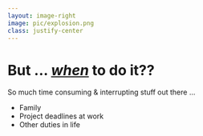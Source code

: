 ```yaml
---
layout: image-right
image: pic/explosion.png
class: justify-center
---
```


# But ... <u>***when***</u> to do it??

So much time consuming & interrupting stuff out there ...

- Family
- Project deadlines at work
- Other duties in life
